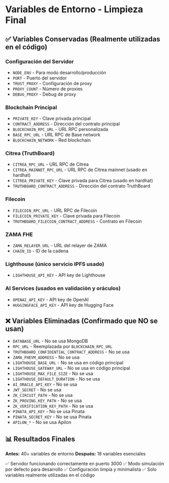 # Variables de Entorno - Limpieza Final

## ✅ Variables Conservadas (Realmente utilizadas en el código)

### Configuración del Servidor
- `NODE_ENV` - Para modo desarrollo/producción
- `PORT` - Puerto del servidor
- `TRUST_PROXY` - Configuración de proxy 
- `PROXY_COUNT` - Número de proxies
- `DEBUG_PROXY` - Debug de proxy

### Blockchain Principal
- `PRIVATE_KEY` - Clave privada principal
- `CONTRACT_ADDRESS` - Dirección del contrato principal
- `BLOCKCHAIN_RPC_URL` - URL RPC personalizada
- `BASE_RPC_URL` - URL RPC de Base network
- `BLOCKCHAIN_NETWORK` - Red blockchain

### Citrea (TruthBoard)
- `CITREA_RPC_URL` - URL RPC de Citrea
- `CITREA_MAINNET_RPC_URL` - URL RPC de Citrea mainnet (usado en hardhat)
- `CITREA_PRIVATE_KEY` - Clave privada para Citrea (usado en hardhat)
- `TRUTHBOARD_CONTRACT_ADDRESS` - Dirección del contrato TruthBoard

### Filecoin
- `FILECOIN_RPC_URL` - URL RPC de Filecoin
- `FILECOIN_PRIVATE_KEY` - Clave privada para Filecoin
- `TRUTHBOARD_FILECOIN_CONTRACT_ADDRESS` - Contrato en Filecoin

### ZAMA FHE
- `ZAMA_RELAYER_URL` - URL del relayer de ZAMA
- `CHAIN_ID` - ID de la cadena

### Lighthouse (único servicio IPFS usado)
- `LIGHTHOUSE_API_KEY` - API key de Lighthouse

### AI Services (usados en validación y oráculos)
- `OPENAI_API_KEY` - API key de OpenAI
- `HUGGINGFACE_API_KEY` - API key de Hugging Face

## ❌ Variables Eliminadas (Confirmado que NO se usan)

- `DATABASE_URL` - No se usa MongoDB 
- `RPC_URL` - Reemplazada por `BLOCKCHAIN_RPC_URL`
- `TRUTHBOARD_CONFIDENTIAL_CONTRACT_ADDRESS` - No se usa
- `ZAMA_FHEVM_ADDRESS` - No se usa
- `LIGHTHOUSE_BASE_URL` - No se usa en código principal
- `LIGHTHOUSE_GATEWAY_URL` - No se usa en código principal
- `LIGHTHOUSE_MAX_FILE_SIZE` - No se usa
- `LIGHTHOUSE_DEFAULT_DURATION` - No se usa
- `AI_ORACLE_API_KEY` - No se usa
- `JWT_SECRET` - No se usa
- `ZK_CIRCUIT_PATH` - No se usa
- `ZK_PROVING_KEY_PATH` - No se usa
- `ZK_VERIFICATION_KEY_PATH` - No se usa
- `PINATA_API_KEY` - No se usa Pinata
- `PINATA_SECRET_KEY` - No se usa Pinata
- `APILON_*` - No se usa Apilon

## 📊 Resultados Finales

**Antes:** 40+ variables de entorno
**Después:** 18 variables esenciales

✅ Servidor funcionando correctamente en puerto 3000
✅ Modo simulación por defecto para desarrollo
✅ Configuración limpia y minimalista
✅ Solo variables realmente utilizadas en el código
